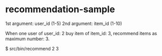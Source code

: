 recommendation-sample
=====================

1st argument: user_id (1-5)
2nd argument: item_id (1-10)

When one user of user_id: 2 buy item of item_id: 3,
recommend items as maximum number: 3.

$ src/bin/recommend 2 3

